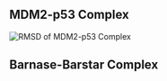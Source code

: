 
## MDM2-p53 Complex



![RMSD of MDM2-p53 Complex](https://github.com/AspirinCode/TransPPImd/blob/main/data/MDM2-p53_rmsd.png)





## Barnase-Barstar Complex

